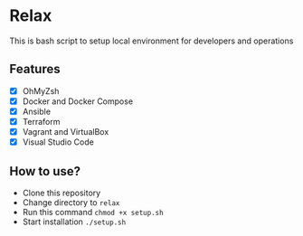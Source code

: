 # Relax

This is bash script to setup local environment for developers and operations

## Features

- [x] OhMyZsh
- [x] Docker and Docker Compose
- [x] Ansible
- [x] Terraform
- [x] Vagrant and VirtualBox
- [x] Visual Studio Code

## How to use?

- Clone this repository
- Change directory to `relax`
- Run this command `chmod +x setup.sh`
- Start installation `./setup.sh`
